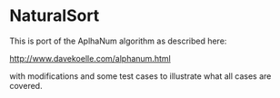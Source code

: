 # NaturalSort
This is port of the AplhaNum algorithm as described here: 

http://www.davekoelle.com/alphanum.html 

with modifications and some test cases to illustrate what all cases are covered.
